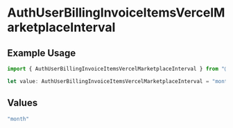 # AuthUserBillingInvoiceItemsVercelMarketplaceInterval

## Example Usage

```typescript
import { AuthUserBillingInvoiceItemsVercelMarketplaceInterval } from "@vercel/sdk/models/components/authuser.js";

let value: AuthUserBillingInvoiceItemsVercelMarketplaceInterval = "month";
```

## Values

```typescript
"month"
```